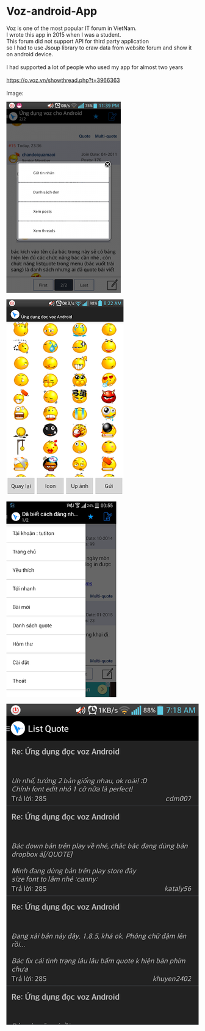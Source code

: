 # Voz-android-App

Voz is one of the most popular IT forum in VietNam.<br/>
I wrote this app in 2015 when I was a student.<br/>
This forum did not support API for third party application <br/>
so I had to use Jsoup library to craw data from website forum and show it on android device.<br/>
<br/>
I had supported a lot of people who used my app for almost two years<br/>
<br/>
https://o.voz.vn/showthread.php?t=3966363<br/>
<br/>
Image:<br/>

![alt text](https://github.com/dohai2105/Voz-android-App/blob/main/bg/1.png)

![alt text](https://github.com/dohai2105/Voz-android-App/blob/main/bg/2.png)

![alt text](https://github.com/dohai2105/Voz-android-App/blob/main/bg/3.png)

![alt text](https://github.com/dohai2105/Voz-android-App/blob/main/bg/4.png)

